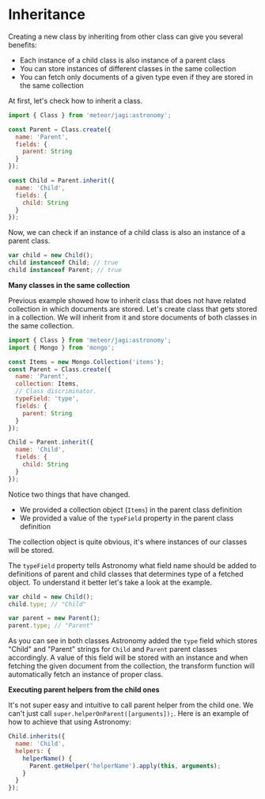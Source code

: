 # Inheritance

Creating a new class by inheriting from other class can give you several benefits:

- Each instance of a child class is also instance of a parent class
- You can store instances of different classes in the same collection
- You can fetch only documents of a given type even if they are stored in the same collection

At first, let's check how to inherit a class.

```js
import { Class } from 'meteor/jagi:astronomy';

const Parent = Class.create({
  name: 'Parent',
  fields: {
    parent: String
  }
});

const Child = Parent.inherit({
  name: 'Child',
  fields: {
    child: String
  }
});
```

Now, we can check if an instance of a child class is also an instance of a parent class.

```js
var child = new Child();
child instanceof Child; // true
child instanceof Parent; // true
```

**Many classes in the same collection**

Previous example showed how to inherit class that does not have related collection in which documents are stored. Let's create class that gets stored in a collection. We will inherit from it and store documents of both classes in the same collection.

```js
import { Class } from 'meteor/jagi:astronomy';
import { Mongo } from 'mongo';

const Items = new Mongo.Collection('items');
const Parent = Class.create({
  name: 'Parent',
  collection: Items,
  // Class discriminator.
  typeField: 'type',
  fields: {
    parent: String
  }
});

Child = Parent.inherit({
  name: 'Child',
  fields: {
    child: String
  }
});
```

Notice two things that have changed.

- We provided a collection object (`Items`) in the parent class definition
- We provided a value of the `typeField` property in the parent class definition

The collection object is quite obvious, it's where instances of our classes will be stored.

The `typeField` property tells Astronomy what field name should be added to definitions of parent and child classes that determines type of a fetched object. To understand it better let's take a look at the example.

```js
var child = new Child();
child.type; // "Child"

var parent = new Parent();
parent.type; // "Parent"
```

As you can see in both classes Astronomy added the `type` field which stores "Child" and "Parent" strings for `Child` and `Parent` parent classes accordingly. A value of this field will be stored with an instance and when fetching the given document from the collection, the transform function will automatically fetch an instance of proper class.

**Executing parent helpers from the child ones**

It's not super easy and intuitive to call parent helper from the child one. We can't just call `super.helperOnParent([arguments]);`. Here is an example of how to achieve that using Astronomy:

```js
Child.inherits({
  name: 'Child',
  helpers: {
    helperName() {
      Parent.getHelper('helperName').apply(this, arguments);
    }
  }
});
```
